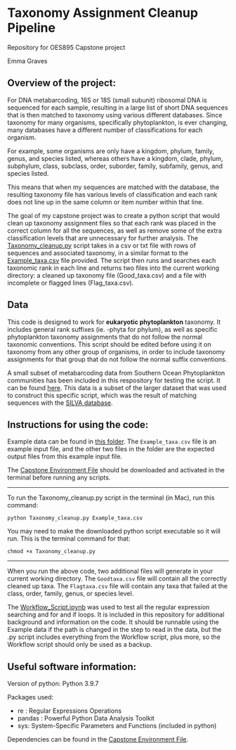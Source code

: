 # Taxonomy Assignment Cleanup Pipeline
Repository for OES895 Capstone project

Emma Graves


## Overview of the project:

For DNA metabarcoding, 16S or 18S (small subunit) ribosomal DNA is sequenced for each sample, resulting in
a large list of short DNA sequences that is then matched to taxonomy using various different databases. 
Since taxonomy for many organisms, specifically phytoplankton, is ever changing, many databases have 
a different number of classifications for each organism. 

For example, some organisms are only have a kingdom, phylum, 
family, genus, and species listed, whereas others have a kingdom, clade, phylum, subphylum, class, subclass, 
order, suborder, family, subfamily, genus, and species listed. 

This means that when my sequences are matched with the 
database, the resulting taxonomy file has various levels of classification and each rank does not line up in the same
column or item number within that line.


The goal of my capstone project was to create a python script that would clean up taxonomy assignment files
so that each rank was placed in the correct column for all the sequences, as well as remove some of the extra classification
levels that are unnecessary for further analysis. The [Taxonomy_cleanup.py](https://github.com/emmag-raves/Capstone_Project/blob/main/Taxonomy_cleanup.py) script
takes in a csv or txt file with rows of sequences and associated taxonomy, in a similar format to the 
[Example_taxa.csv](https://github.com/emmag-raves/Capstone_Project/blob/main/Example_Data/Example_taxa.csv) file provided.
The script then runs and searches each taxonomic rank in each line and returns two files into the current
working directory: a cleaned up taxonomy file (Good_taxa.csv) and a file with incomplete or flagged lines 
(Flag_taxa.csv).

## Data

This code is designed to work for **eukaryotic phytoplankton** taxonomy. It includes general rank suffixes (ie. -phyta for phylum),
as well as specific phytoplankton taxonomy assignments that do not follow the normal taxonomic conventions. This script
should be edited before using it on taxonomy from any other group of organisms, in order to include taxonomy assignments
for that group that do not follow the normal suffix conventions. 

A small subset of metabarcoding data from Southern Ocean Phytoplankton communities has been included in this respository
for testing the script. It can be found [here](https://github.com/emmag-raves/Capstone_Project/blob/main/Example_Data/Example_taxa.csv).
This data is a subset of the larger dataset that was used to construct this specific script, which was the result
of matching sequences with the [SILVA database](https://www.arb-silva.de).

## Instructions for using the code:
Example data can be found in [this folder](https://github.com/emmag-raves/Capstone_Project/tree/main/Example_Data). The `Example_taxa.csv` file is an example input file, and the other two files in the folder are the expected output files from this example input file.

The [Capstone Environment File](https://github.com/emmag-raves/Capstone_Project/blob/main/Capstone_environment.yml) should be downloaded and activated in the terminal before running any scripts.

---
To run the Taxonomy_cleanup.py script in the terminal (in Mac), run this command:

`python Taxonomy_cleanup.py Example_taxa.csv`

You may need to make the downloaded python script executable so it will run. This is the terminal command for that:

`chmod +x Taxonomy_cleanup.py`

---
When you run the above code, two additional files will generate in your current working directory. The `Goodtaxa.csv` 
file will contain all the correctly cleaned up taxa. The `Flagtaxa.csv` file will contain any taxa that failed
at the class, order, family, genus, or species level. 


The [Workflow_Script.ipynb](https://github.com/emmag-raves/Capstone_Project/blob/main/Workflow_Script.ipynb) was used to test all the regular expression searching and for and if loops. It is included in this repository 
for additional background and information on the code. It should be runnable using the Example data if the path is changed in the step to read in the data, but the .py script includes
everything from the Workflow script, plus more, so the Workflow script should only be used as a backup.

## Useful software information:
Version of python: Python 3.9.7

Packages used: 
- re : Regular Expressions Operations
- pandas : Powerful Python Data Analysis Toolkit
- sys: System-Specific Parameters and Functions (included in python)

Dependencies can be found in the [Capstone Environment File](https://github.com/emmag-raves/Capstone_Project/blob/main/Capstone_environment.yml).
